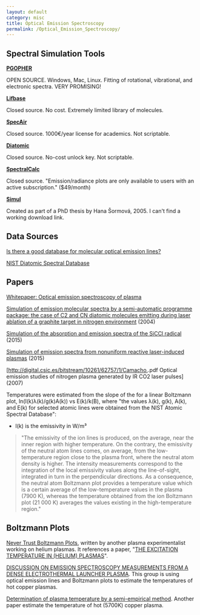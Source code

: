 ```yaml
---
layout: default
category: misc
title: Optical Emission Spectroscopy
permalink: /Optical_Emission_Spectroscopy/
---
```


Spectral Simulation Tools
-------------------------

**[PGOPHER](http://pgopher.chm.bris.ac.uk/simulate.htm)**

OPEN SOURCE. Windows, Mac, Linux. Fitting of rotational, vibrational, and electronic spectra. VERY PROMISING!

**[Lifbase](https://www.sri.com/engage/products-solutions/lifbase)**

Closed source. No cost. Extremely limited library of molecules.

**[SpecAir](http://www.specair-radiation.net/)**

Closed source. 1000€/year license for academics. Not scriptable.

**[Diatomic](http://www.cyber-wit.com/download_Diatomic.html)**

Closed source. No-cost unlock key. Not scriptable.

**[SpectralCalc](http://www.spectralcalc.com/)**

Closed source. "Emission/radiance plots are only available to users with an active subscription." ($49/month)

**[Simul](http://www.fch.vut.cz/home/krcma/vyuka/phd/05-sor.htm)**

Created as part of a PhD thesis by Hana Šormová, 2005. I can't find a working download link.

Data Sources
------------

[Is there a good database for molecular optical emission lines?](https://www.researchgate.net/post/Is_there_a_good_database_for_molecular_optical_emission_lines)

[NIST Diatomic Spectral Database](http://www.nist.gov/pml/data/msd-di/)

Papers
------

[Whitepaper: Optical emission spectroscopy of plasma](http://www.fch.vut.cz/~krcma/vyuka/plazma/3-oes-en.pdf)

[Simulation of emission molecular spectra by a semi-automatic programme package: the case of C2 and CN diatomic molecules emitting during laser ablation of a graphite target in nitrogen environment](http://www.ncbi.nlm.nih.gov/pubmed/15248989) (2004)

[Simulation of the absorption and emission spectra of the SiCCl radical](http://www.tandfonline.com/doi/abs/10.1080/00268976.2015.1005707) (2015)

[Simulation of emission spectra from nonuniform reactive laser-induced plasmas](http://dx.doi.org/10.1103/PhysRevE.92.053103) (2015)

\[<http://digital.csic.es/bitstream/10261/62757/1/Camacho>,.pdf Optical emission studies of nitrogen plasma generated by IR CO2 laser pulses\] (2007)

Temperatures were estimated from the slope of the for a linear Boltzmann plot, ln(I(k)λ(k)/g(k)A(k)) vs E(k)/k(B), where "the values λ(k), g(k), A(k), and E(k) for selected atomic lines were obtained from the NIST Atomic Spectral Database":

-   I(k) is the emissivity in W/m³

> "The emissivity of the ion lines is produced, on the average, near the inner region with higher temperature. On the contrary, the emissivity of the neutral atom lines comes, on average, from the low-temperature region close to the plasma front, where the neutral atom density is higher. The intensity measurements correspond to the integration of the local emissivity values along the line-of-sight, integrated in turn in the perpendicular directions. As a consequence, the neutral atom Boltzmann plot provides a temperature value which is a certain average of the low-temperature values in the plasma (7900 K), whereas the temperature obtained from the ion Boltzmann plot (21 000 K) averages the values existing in the high-temperature region."

Boltzmann Plots
---------------

[Never Trust Boltzmann Plots](https://fsusps.wordpress.com/2008/07/31/never-trust-boltzmann-plots/), written by another plasma experimentalist working on helium plasmas. It references a paper, "[THE EXCITATION TEMPERATURE IN (HELIUM) PLASMAS](http://www.sciencedirect.com/science/article/pii/S0022407398000594)".

[DISCUSSION ON EMISSION SPECTROSCOPY MEASUREMENTS FROM A DENSE ELECTROTHERMAL LAUNCHER PLASMA](http://www.ciar.org/ttk/mbt/papers/symp_19/IB24_203.pdf). This group is using optical emission lines and Boltzmann plots to estimate the temperatures of hot copper plasmas.

[Determination of plasma temperature by a semi-empirical method](http://dx.doi.org/10.1590/S0103-97332004000800030). Another paper estimate the temperature of hot (5700K) copper plasma.
